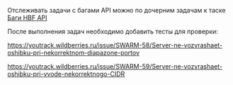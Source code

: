 Отслеживать задачи с багами API можно по дочерним задачам к таске [Баги HBF API](https://youtrack.wildberries.ru/issue/SWARM-40/Bagi-HBF-API)

После выполнения задач необходимо добавить тесты для проверки:

https://youtrack.wildberries.ru/issue/SWARM-58/Server-ne-vozvrashaet-oshibku-pri-nekorrektnom-diapazone-portov

https://youtrack.wildberries.ru/issue/SWARM-59/Server-ne-vozvrashaet-oshibku-pri-vvode-nekorrektnogo-CIDR
